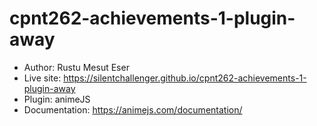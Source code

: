 # cpnt262-achievements-1-plugin-away
- Author: Rustu Mesut Eser
- Live site: https://silentchallenger.github.io/cpnt262-achievements-1-plugin-away
- Plugin: animeJS
- Documentation: https://animejs.com/documentation/